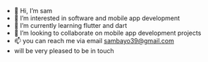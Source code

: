 - 👋 Hi, I’m sam
- 👀 I’m interested in software and mobile app development
- 🌱 I’m currently learning flutter and dart 
- 💞️ I’m looking to collaborate on mobile app development projects
- 📫 you can reach me via email sambayo39@gmail.com
- will be very pleased to be in touch
<!---
sam/sam is a ✨ special ✨ repository because its `README.md` (this file) appears on your GitHub profile.
You can click the Preview link to take a look at your changes.
--->
